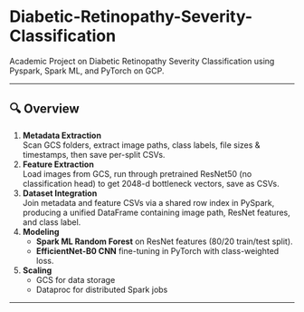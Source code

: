 # Diabetic-Retinopathy-Severity-Classification
Academic Project on Diabetic Retinopathy Severity Classification using Pyspark, Spark ML, and PyTorch on GCP.

---

## 🔍 Overview

1. **Metadata Extraction**  
   Scan GCS folders, extract image paths, class labels, file sizes & timestamps, then save per-split CSVs.
2. **Feature Extraction**  
   Load images from GCS, run through pretrained ResNet50 (no classification head) to get 2048-d bottleneck vectors, save as CSVs.
3. **Dataset Integration**  
   Join metadata and feature CSVs via a shared row index in PySpark, producing a unified DataFrame containing image path, ResNet features, and class label.
4. **Modeling**  
   - **Spark ML Random Forest** on ResNet features (80/20 train/test split).  
   - **EfficientNet-B0 CNN** fine-tuning in PyTorch with class-weighted loss.
5. **Scaling**  
   - GCS for data storage  
   - Dataproc for distributed Spark jobs

---
